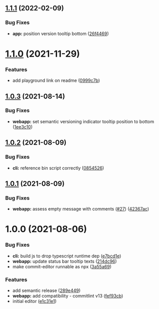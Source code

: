 ## [1.1.1](https://github.com/wtho/commit-editor/compare/v1.1.0...v1.1.1) (2022-02-09)


### Bug Fixes

* **app:** position version tooltip bottom ([26f4469](https://github.com/wtho/commit-editor/commit/26f446957e19c8b436d0307268aa928f4a0de893))

# [1.1.0](https://github.com/wtho/commit-editor/compare/v1.0.3...v1.1.0) (2021-11-29)


### Features

* add playground link on readme ([0999c7b](https://github.com/wtho/commit-editor/commit/0999c7bb01ae540f3378b2941e077f29ec980840))

## [1.0.3](https://github.com/wtho/commit-editor/compare/v1.0.2...v1.0.3) (2021-08-14)


### Bug Fixes

* **webapp:** set semantic versioning indicator tooltip position to bottom ([1ee3c10](https://github.com/wtho/commit-editor/commit/1ee3c102e8c1577d723dc31f7174aada3f1af756))

## [1.0.2](https://github.com/wtho/commit-editor/compare/v1.0.1...v1.0.2) (2021-08-09)


### Bug Fixes

* **cli:** reference bin script correctly ([0854526](https://github.com/wtho/commit-editor/commit/0854526ad900d0fc5f8c325d3319feee935a53de))

## [1.0.1](https://github.com/wtho/commit-editor/compare/v1.0.0...v1.0.1) (2021-08-09)


### Bug Fixes

* **webapp:** assess empty message with comments ([#27](https://github.com/wtho/commit-editor/issues/27)) ([42367ac](https://github.com/wtho/commit-editor/commit/42367acafddbd28cad05855de1adb322f17b098c))

# 1.0.0 (2021-08-06)


### Bug Fixes

* **cli:** build js to drop typescript runtime dep ([e7bcd1e](https://github.com/wtho/commit-editor/commit/e7bcd1e2823dcd4376c55402b8c2b2bb4692a41d))
* **webapp:** update status bar tooltip texts ([214dc96](https://github.com/wtho/commit-editor/commit/214dc96b84d4a12e43b9db6ed23c1cd294d997a8))
* make commit-editor runnable as npx ([3a55a69](https://github.com/wtho/commit-editor/commit/3a55a69fcb7372f95b68af348385b9edc9d08ade))


### Features

* add semantic release ([289e449](https://github.com/wtho/commit-editor/commit/289e4493f64f8394fb0fcf114f8c1824031c7f05))
* **webapp:** add compatibility - commitlint v13 ([fef93cb](https://github.com/wtho/commit-editor/commit/fef93cb5d587737c4e514281fda0c88f71c5105d))
* initial editor ([e1c31e1](https://github.com/wtho/commit-editor/commit/e1c31e10eddab1ef8cad08ab5c4ef9d3b8cd7e5b))
